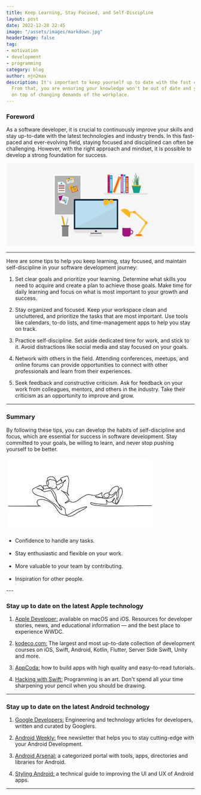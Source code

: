 ```yaml
---
title: Keep Learning, Stay Focused, and Self-Discipline
layout: post
date: 2022-12-28 22:45
image: "/assets/images/markdown.jpg"
headerImage: false
tag:
- motivation
- development
- programming
category: blog
author: mjn2max
description: It's important to keep yourself up to date with the fast changing technology.
  From that, you are ensuring your knowledge won't be out of date and you will stay
  on top of changing demands of the workplace.
---
```


### Foreword

As a software developer, it is crucial to continuously improve your skills and stay up-to-date with the latest technologies and industry trends. In this fast-paced and ever-evolving field, staying focused and disciplined can often be challenging. However, with the right approach and mindset, it is possible to develop a strong foundation for success.

![Banner](../assets/blog/keep-up-to-date.jpeg)

---

Here are some tips to help you keep learning, stay focused, and maintain self-discipline in your software development journey:

1. Set clear goals and prioritize your learning. Determine what skills you need to acquire and create a plan to achieve those goals. Make time for daily learning and focus on what is most important to your growth and success.

2. Stay organized and focused. Keep your workspace clean and uncluttered, and prioritize the tasks that are most important. Use tools like calendars, to-do lists, and time-management apps to help you stay on track.

3. Practice self-discipline. Set aside dedicated time for work, and stick to it. Avoid distractions like social media and stay focused on your goals.

4. Network with others in the field. Attending conferences, meetups, and online forums can provide opportunities to connect with other professionals and learn from their experiences.

5. Seek feedback and constructive criticism. Ask for feedback on your work from colleagues, mentors, and others in the industry. Take their criticism as an opportunity to improve and grow.

---

### Summary
By following these tips, you can develop the habits of self-discipline and focus, which are essential for success in software development. Stay committed to your goals, be willing to learn, and never stop pushing yourself to be better.

<div class="side-by-side">
	<div class="toleft">
        <img class="image" src="/assets/blog/relax.jpg" alt="Alt Text">
        <figcaption class="caption"></figcaption>
    </div>
    <div class="toright">
			<ul>
				<li>Confidence to handle any tasks.</li><br>
				<li>Stay enthusiastic and flexible on your work.</li><br>
				<li>More valuable to your team by contributing.</li><br>
				<li>Inspiration for other people.</li>
				</ul>
    </div>
</div>
---

### Stay up to date on the latest Apple technology

1. <a href="https://apps.apple.com/us/app/apple-developer/id640199958" target="_blank">Apple Developer:</a> available on macOS and iOS. Resources for developer stories, news, and educational information — and the best place to experience WWDC.

2. <a href="https://www.kodeco.com/" target="_blank">kodeco.com:</a> The largest and most up-to-date collection of development courses on iOS, Swift, Android, Kotlin, Flutter, Server Side Swift, Unity and more.

3. <a href="https://www.appcoda.com" target="_blank">AppCoda:</a> how to build apps with high quality and easy-to-read tutorials.

4. <a href="https://www.hackingwithswift.com" target="_blank">Hacking with Swift:</a> Programming is an art. Don't spend all your time sharpening your pencil when you should be drawing.

---

### Stay up to date on the latest Android technology

1. <a href="https://developers.google.com" target="_blank">Google Developers:</a> Engineering and technology articles for developers, written and curated by Googlers.

2. <a href="https://androidweekly.net" target="_blank">Android Weekly:</a> free newsletter that helps you to stay cutting-edge with your Android Development.

3. <a href="https://android-arsenal.com" target="_blank">Android Arsenal:</a> a categorized portal with tools, apps, directories and libraries for Android.

4. <a href="https://blog.stylingandroid.com" target="_blank">Styling Android:</a> a technical guide to improving the UI and UX of Android apps.

---
